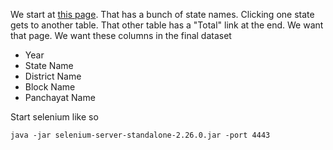We start at [this page](http://nirmalgrampuraskar.nic.in/Report/RptGPAwardedSummaryTill2010.aspx).
That has a bunch of state names. Clicking one state gets to another table.
That other table has a "Total" link at the end. We want that page.
We want these columns in the final dataset

* Year
* State Name
* District Name
* Block Name
* Panchayat Name 

Start selenium like so

    java -jar selenium-server-standalone-2.26.0.jar -port 4443
